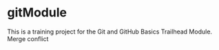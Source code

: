 # gitModule
This is a training project for the Git and GitHub Basics Trailhead Module.
Merge conflict